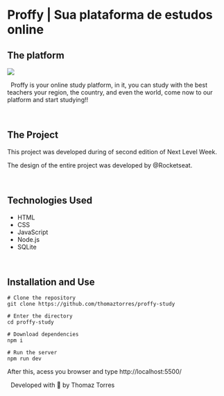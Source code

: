# Proffy | Sua plataforma de estudos online

## The platform

 ![](https://camo.githubusercontent.com/7abb94af57b5b47e4bef03dd6e5ff859263b023c/68747470733a2f2f696b2e696d6167656b69742e696f2f6361706974616f2f50726f6666792f66696e616c5f313539363738313933375f75726741556f50432d2e6a7067)

&nbsp;
Proffy is your online study platform, in it, you can study
with the best teachers your region, the country,
and even the world, come now to our platform and start studying!!

&nbsp;
## The Project

This project was developed during of second edition of Next Level Week.

The design of the entire project was developed by @Rocketseat.

&nbsp;
## Technologies Used

- HTML
- CSS
- JavaScript
- Node.js
- SQLite

&nbsp;
## Installation and Use
```
# Clone the repository
git clone https://github.com/thomaztorres/proffy-study

# Enter the directory
cd proffy-study

# Download dependencies
npm i

# Run the server
npm run dev
```
After this, acess you browser and type http://localhost:5500/

&nbsp;
Developed with 💙 by Thomaz Torres


